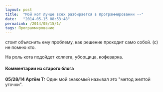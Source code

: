 ```yaml
---
layout: post
title:  "Мой кот лучше всех разбирается в программировании --"
date:   "2014-05-15 08:53:48"
permalink: /2014/05/15/1/
tags: Программирование
---
```


стоит объяснить ему проблему, как решение проходит само собой.  (с) не
помню кто.

На роль кота подойдет коллега, уборщица, кофеварка.


#### Комментарии из старого блога


**05/28/14 Артём Т:** Один мой знакомый называл это "метод желтой
  уточки".
